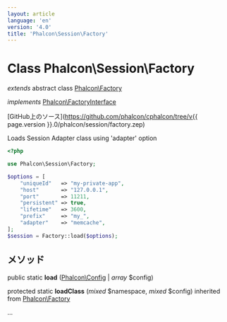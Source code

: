 ```yaml
---
layout: article
language: 'en'
version: '4.0'
title: 'Phalcon\Session\Factory'
---
```

# Class **Phalcon\Session\Factory**

*extends* abstract class [Phalcon\Factory](Phalcon_Factory)

*implements* [Phalcon\FactoryInterface](Phalcon_FactoryInterface)

[GitHub上のソース](https://github.com/phalcon/cphalcon/tree/v{{ page.version }}.0/phalcon/session/factory.zep)

Loads Session Adapter class using 'adapter' option

```php
<?php

use Phalcon\Session\Factory;

$options = [
    "uniqueId"   => "my-private-app",
    "host"       => "127.0.0.1",
    "port"       => 11211,
    "persistent" => true,
    "lifetime"   => 3600,
    "prefix"     => "my_",
    "adapter"    => "memcache",
];
$session = Factory::load($options);

```

## メソッド

public static **load** ([Phalcon\Config](Phalcon_Config) | *array* $config)

protected static **loadClass** (*mixed* $namespace, *mixed* $config) inherited from [Phalcon\Factory](Phalcon_Factory)

...
